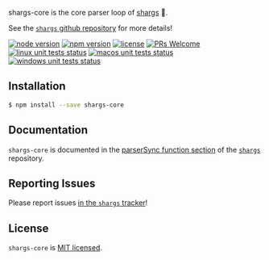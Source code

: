 shargs-core is the core parser loop of [shargs][shargs] 🦈.

See the [`shargs` github repository][shargs] for more details!

[![node version][shield-node]][node]
[![npm version][shield-npm]][npm-package]
[![license][shield-license]][license]
[![PRs Welcome][shield-prs]][contribute]
[![linux unit tests status][shield-unit-tests-linux]][actions]
[![macos unit tests status][shield-unit-tests-macos]][actions]
[![windows unit tests status][shield-unit-tests-windows]][actions]

## Installation

```bash
$ npm install --save shargs-core
```

## Documentation

`shargs-core` is documented in the [parserSync function section][documentation] of the [`shargs`][shargs] repository.

## Reporting Issues

Please report issues [in the `shargs` tracker][issues]!

## License

`shargs-core` is [MIT licensed][license].



[actions]: https://github.com/Yord/shargs-core/actions
[contribute]: https://github.com/Yord/shargs#contributing
[documentation]: https://github.com/Yord/shargs#the-parsersync-function
[issues]: https://github.com/Yord/shargs/issues
[license]: https://github.com/Yord/shargs-core/blob/master/LICENSE
[node]: https://nodejs.org/
[npm-package]: https://www.npmjs.com/package/shargs-core
[shargs]: https://github.com/Yord/shargs
[shield-license]: https://img.shields.io/npm/l/shargs-core?color=yellow&labelColor=313A42
[shield-node]: https://img.shields.io/node/v/shargs-core?color=red&labelColor=313A42
[shield-npm]: https://img.shields.io/npm/v/shargs-core.svg?color=orange&labelColor=313A42
[shield-prs]: https://img.shields.io/badge/PRs-welcome-green.svg?labelColor=313A42
[shield-unit-tests-linux]: https://github.com/Yord/shargs-core/workflows/linux/badge.svg?branch=master
[shield-unit-tests-macos]: https://github.com/Yord/shargs-core/workflows/macos/badge.svg?branch=master
[shield-unit-tests-windows]: https://github.com/Yord/shargs-core/workflows/windows/badge.svg?branch=master